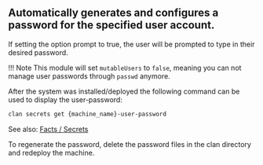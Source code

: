 Automatically generates and configures a password for the specified user account.
---

If setting the option prompt to true, the user will be prompted to type in their desired password.

!!! Note
    This module will set `mutableUsers` to `false`, meaning you can not manage user passwords through `passwd` anymore.


After the system was installed/deployed the following command can be used to display the user-password:

```bash
clan secrets get {machine_name}-user-password
```

See also: [Facts / Secrets](../../getting-started/secrets.md)

To regenerate the password, delete the password files in the clan directory and redeploy the machine.
